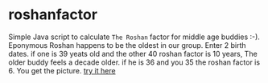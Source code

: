 # roshanfactor
Simple Java script to calculate `The Roshan` factor for middle age buddies :-). Eponymous Roshan happens to be the oldest in our group.
Enter 2 birth dates. if one is 39 yeats old and the other 40 roshan factor is 10 years, The older buddy feels a decade older.
if he is 36 and you 35 the roshan factor is 6. You get the picture.
[try it here](https://smgk.github.io/roshanfactor)
